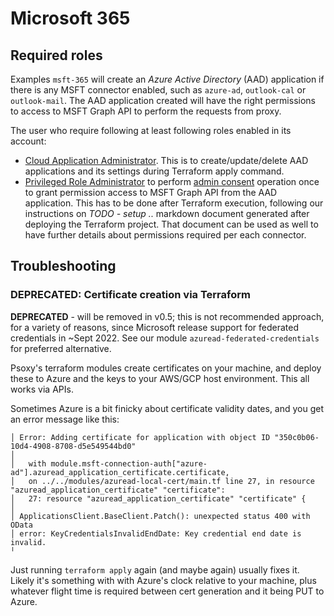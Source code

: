 # Microsoft 365

## Required roles
Examples `msft-365` will create an *Azure Active Directory* (AAD) application if there is any MSFT connector enabled, such
as `azure-ad`, `outlook-cal` or `outlook-mail`. The AAD application created will have the right permissions to access to
MSFT Graph API to perform the requests from proxy.

The user who require following at least following roles enabled in its account:
- [Cloud Application Administrator](https://learn.microsoft.com/en-us/azure/active-directory/roles/permissions-reference#cloud-application-administrator). This is to create/update/delete AAD applications and its settings during Terraform apply command.
- [Privileged Role Administrator](https://learn.microsoft.com/en-us/azure/active-directory/roles/permissions-reference#privileged-role-administrator) to perform [admin consent](https://learn.microsoft.com/en-us/azure/active-directory/manage-apps/grant-admin-consent?pivots=ms-graph#prerequisites) operation once
to grant permission access to MSFT Graph API from the AAD application. This has to be done after Terraform execution, following our instructions on *TODO - setup ..* markdown document generated after
deploying the Terraform project. That document can be used as well to have further details about permissions required per each connector.

## Troubleshooting

### DEPRECATED: Certificate creation via Terraform

**DEPRECATED** - will be removed in v0.5; this is not recommended approach, for a variety of
reasons, since Microsoft release support for federated credentials in ~Sept 2022. See our module
`azuread-federated-credentials` for preferred alternative.

Psoxy's terraform modules create certificates on your machine, and deploy these to Azure and the
keys to your AWS/GCP host environment. This all works via APIs.

Sometimes Azure is a bit finicky about certificate validity dates, and you get an error message
like this:

```
│ Error: Adding certificate for application with object ID "350c0b06-10d4-4908-8708-d5e549544bd0"
│
│   with module.msft-connection-auth["azure-ad"].azuread_application_certificate.certificate,
│   on ../../modules/azuread-local-cert/main.tf line 27, in resource "azuread_application_certificate" "certificate":
│   27: resource "azuread_application_certificate" "certificate" {
│
│ ApplicationsClient.BaseClient.Patch(): unexpected status 400 with OData
│ error: KeyCredentialsInvalidEndDate: Key credential end date is invalid.
╵
```

Just running `terraform apply` again (and maybe again) usually fixes it. Likely it's something with
with Azure's clock relative to your machine, plus whatever flight time is required between cert
generation and it being PUT to Azure.